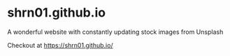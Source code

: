 # shrn01.github.io

A wonderful website with constantly updating stock images from Unsplash

Checkout at https://shrn01.github.io/
